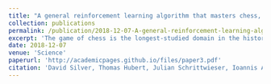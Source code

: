 ```yaml
---
title: "A general reinforcement learning algorithm that masters chess, shogi, and Go through self-play"
collection: publications
permalink: /publication/2018-12-07-A-general-reinforcement-learning-algorithm-that-masters-chess-shogi-and-Go-through-self-play
excerpt: 'The game of chess is the longest-studied domain in the history of artificial intelligence. The strongest programs are based on a combination of sophisticated search techniques, domain-specific adaptations, and handcrafted evaluation functions that have been refined by human experts over several decades. By contrast, the AlphaGo Zero program recently achieved superhuman performance in the game of Go by reinforcement learning from self-play. In this paper, we generalize this approach into a single AlphaZero algorithm that can achieve superhuman performance in many challenging games. Starting from random play and given no domain knowledge except the game rules, AlphaZero convincingly defeated a world champion program in the games of chess and shogi (Japanese chess), as well as Go.'
date: 2018-12-07
venue: 'Science'
paperurl: 'http://academicpages.github.io/files/paper3.pdf'
citation: 'David Silver, Thomas Hubert, Julian Schrittwieser, Ioannis Antonoglou, Matthew Lai, Arthur Guez, Marc Lanctot, Laurent Sifre, Dharshan Kumaran1, Thore Graepel, Timothy Lillicrap, Karen Simonyan, Demis Hassabis. (2015). &quot;A general reinforcement learning algorithm that masters chess, shogi, and Go through self-play.&quot; <i>Science</i>. Vol. 362, Issue 6419, pp. 1140-1144.'
---
```

